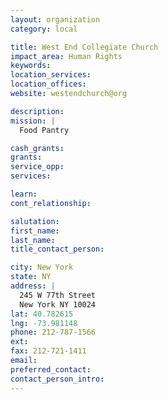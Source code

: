 ```yaml
---
layout: organization
category: local

title: West End Collegiate Church
impact_area: Human Rights
keywords: 
location_services: 
location_offices: 
website: westendchurch@org

description: 
mission: |
  Food Pantry

cash_grants: 
grants: 
service_opp: 
services: 

learn: 
cont_relationship: 

salutation: 
first_name: 
last_name: 
title_contact_person: 

city: New York
state: NY
address: |
  245 W 77th Street     
  New York NY 10024
lat: 40.782615
lng: -73.981148
phone: 212-787-1566
ext: 
fax: 212-721-1411
email: 
preferred_contact: 
contact_person_intro: 
---
```

